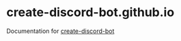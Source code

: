 # create-discord-bot.github.io

Documentation for [create-discord-bot](https://github.com/create-discord-bot/create-discord-bot/)